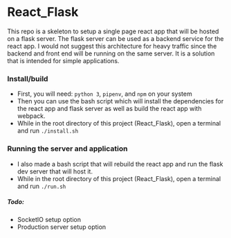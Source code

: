 # React_Flask
This repo is a skeleton to setup a single page react app that will be hosted on a flask server. 
The flask server can be used as a backend service for the react app. 
I would not suggest this architecture for heavy traffic since the backend and front end will be running on the same server.
It is a solution that is intended for simple applications.

### Install/build
- First, you will need: `python 3`, `pipenv`, and `npm` on your system
- Then you can use the bash script which will install the dependencies for the react app and flask server as well as build the react app with webpack.
- While in the root directory of this project (React_Flask), open a terminal and run `./install.sh`

### Running the server and application

- I also made a bash script that will rebuild the react app and run the flask dev server that will host it.
- While in the root directory of this project (React_Flask), open a terminal and run `./run.sh`

##### Todo:
- SocketIO setup option
- Production server setup option